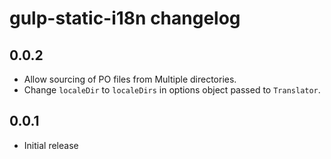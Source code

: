 # gulp-static-i18n changelog

## 0.0.2

* Allow sourcing of PO files from Multiple directories.
* Change `localeDir` to `localeDirs` in options object passed
to `Translator`.

## 0.0.1

* Initial release
